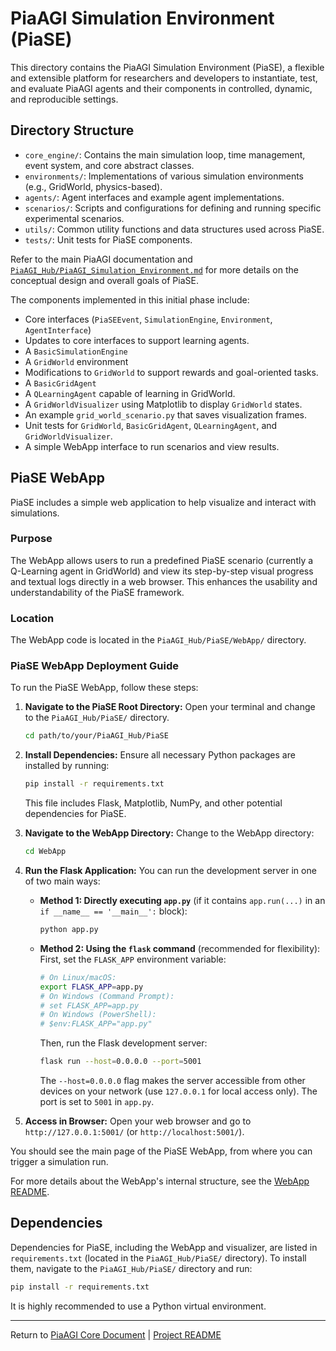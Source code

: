 <!-- PiaAGI AGI Research Framework Document -->
# PiaAGI Simulation Environment (PiaSE)

This directory contains the PiaAGI Simulation Environment (PiaSE), a flexible and extensible platform for researchers and developers to instantiate, test, and evaluate PiaAGI agents and their components in controlled, dynamic, and reproducible settings.

## Directory Structure

-   `core_engine/`: Contains the main simulation loop, time management, event system, and core abstract classes.
-   `environments/`: Implementations of various simulation environments (e.g., GridWorld, physics-based).
-   `agents/`: Agent interfaces and example agent implementations.
-   `scenarios/`: Scripts and configurations for defining and running specific experimental scenarios.
-   `utils/`: Common utility functions and data structures used across PiaSE.
-   `tests/`: Unit tests for PiaSE components.

Refer to the main PiaAGI documentation and [`PiaAGI_Hub/PiaAGI_Simulation_Environment.md`](../PiaAGI_Simulation_Environment.md) for more details on the conceptual design and overall goals of PiaSE.

The components implemented in this initial phase include:
- Core interfaces (`PiaSEEvent`, `SimulationEngine`, `Environment`, `AgentInterface`)
- Updates to core interfaces to support learning agents.
- A `BasicSimulationEngine`
- A `GridWorld` environment
- Modifications to `GridWorld` to support rewards and goal-oriented tasks.
- A `BasicGridAgent`
- A `QLearningAgent` capable of learning in GridWorld.
- A `GridWorldVisualizer` using Matplotlib to display `GridWorld` states.
- An example `grid_world_scenario.py` that saves visualization frames.
- Unit tests for `GridWorld`, `BasicGridAgent`, `QLearningAgent`, and `GridWorldVisualizer`.
- A simple WebApp interface to run scenarios and view results.

## PiaSE WebApp
PiaSE includes a simple web application to help visualize and interact with simulations.

### Purpose
The WebApp allows users to run a predefined PiaSE scenario (currently a Q-Learning agent in GridWorld) and view its step-by-step visual progress and textual logs directly in a web browser. This enhances the usability and understandability of the PiaSE framework.

### Location
The WebApp code is located in the `PiaAGI_Hub/PiaSE/WebApp/` directory.

### PiaSE WebApp Deployment Guide

To run the PiaSE WebApp, follow these steps:

1.  **Navigate to the PiaSE Root Directory:**
    Open your terminal and change to the `PiaAGI_Hub/PiaSE/` directory.
    ```bash
    cd path/to/your/PiaAGI_Hub/PiaSE
    ```

2.  **Install Dependencies:**
    Ensure all necessary Python packages are installed by running:
    ```bash
    pip install -r requirements.txt
    ```
    This file includes Flask, Matplotlib, NumPy, and other potential dependencies for PiaSE.

3.  **Navigate to the WebApp Directory:**
    Change to the WebApp directory:
    ```bash
    cd WebApp
    ```

4.  **Run the Flask Application:**
    You can run the development server in one of two main ways:

    *   **Method 1: Directly executing `app.py`** (if it contains `app.run(...)` in an `if __name__ == '__main__':` block):
        ```bash
        python app.py
        ```
    *   **Method 2: Using the `flask` command** (recommended for flexibility):
        First, set the `FLASK_APP` environment variable:
        ```bash
        # On Linux/macOS:
        export FLASK_APP=app.py
        # On Windows (Command Prompt):
        # set FLASK_APP=app.py
        # On Windows (PowerShell):
        # $env:FLASK_APP="app.py"
        ```
        Then, run the Flask development server:
        ```bash
        flask run --host=0.0.0.0 --port=5001
        ```
        The `--host=0.0.0.0` flag makes the server accessible from other devices on your network (use `127.0.0.1` for local access only). The port is set to `5001` in `app.py`.

5.  **Access in Browser:**
    Open your web browser and go to `http://127.0.0.1:5001/` (or `http://localhost:5001/`).

You should see the main page of the PiaSE WebApp, from where you can trigger a simulation run.

For more details about the WebApp's internal structure, see the [WebApp README](./WebApp/README.md).

## Dependencies
Dependencies for PiaSE, including the WebApp and visualizer, are listed in `requirements.txt` (located in the `PiaAGI_Hub/PiaSE/` directory).
To install them, navigate to the `PiaAGI_Hub/PiaSE/` directory and run:
```bash
pip install -r requirements.txt
```
It is highly recommended to use a Python virtual environment.

---
Return to [PiaAGI Core Document](../../PiaAGI.md) | [Project README](../../README.md)
